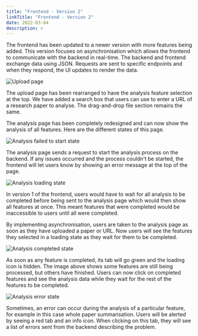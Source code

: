 ```yaml
---
title: "Frontend - Version 2"
linkTitle: "Frontend - Version 2"
date: 2022-03-04
description: >
---
```

The frontend has been updated to a newer version with more features being added. This version focuses on asynchronisation which allows the frontend to communicate with the backend in real-time. The backend and frontend exchange data using JSON. Requests are sent to specific endpoints and when they respond, the UI updates to render the data.

![Upload page](/images/frontend/upload_v2.png "Upload page")

The upload page has been rearranged to have the analysis feature selection at the top. We have added a search box that users can use to enter a URL of a research paper to analyse. The drag-and-drop file section remains the same.

The analysis page has been completely redesigned and can now show the analysis of all features. Here are the different states of this page.

![Analysis failed to start state](/images/frontend/analysis_start_failed_v2.png "Analysis failed to start state")

The analysis page sends a request to start the analysis process on the backend. If any issues occurred and the process couldn't be started, the frontend will let users know by showing an error message at the top of the page.

![Analysis loading state](/images/frontend/analysis_loading_v2.png "Analysis loading state")

In version 1 of the frontend, users would have to wait for all analysis to be completed before being sent to the analysis page which would then show all features at once. This meant features that were completed would be inaccessible to users until all were completed.

By implementing asynchronisation, users are taken to the analysis page as soon as they have uploaded a paper or URL. Now users will see the features they selected in a loading state as they wait for them to be completed.

![Analysis completed state](/images/frontend/analysis_completed_v2.png "Analysis completed state")

As soon as any feature is completed, its tab will go green and the loading icon is hidden. The image above shows some features are still being processed, but others have finished. Users can now click on completed features and see the analysis data while they wait for the rest of the features to be completed.

![Analysis error state](/images/frontend/analysis_error_v2.png "Analysis error state")

Sometimes, an error can occur during the analysis of a particular feature, for example in this case whole paper summarisation. Users will be alerted by seeing a red tab and an info icon. When clicking on this tab, they will see a list of errors sent from the backend describing the problem.
